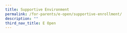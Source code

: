 ```yaml
---
title: Supportive Environment
permalink: /for-parents/e-open/supportive-enrollment/
description: ""
third_nav_title: E Open
---
```

